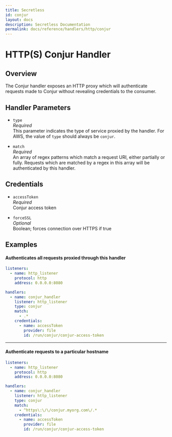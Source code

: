 ```yaml
---
title: Secretless
id: conjur
layout: docs
description: Secretless Documentation
permalink: docs/reference/handlers/http/conjur
---
```


# HTTP(S) Conjur Handler
## Overview
The Conjur handler exposes an HTTP proxy which will authenticate requests made
to Conjur without revealing credentials to the consumer.

## Handler Parameters
- `type`  
_Required_  
This parameter indicates the type of service proxied by the handler. For AWS,
the value of `type` should always be `conjur`.  

- `match`  
_Required_  
An array of regex patterns which match a request URI, either partially or fully.
Requests which are matched by a regex in this array will be authenticated by
this handler.  

## Credentials
- `accessToken`  
_Required_  
Conjur access token  

- `forceSSL`  
_Optional_  
Boolean; forces connection over HTTPS if true  

## Examples
#### Authenticates all requests proxied through this handler
``` yaml
listeners:
  - name: http_listener
    protocol: http
    address: 0.0.0.0:8080

handlers:
  - name: conjur_handler
    listener: http_listener
    type: conjur
    match:
      - .*
    credentials:
      - name: accessToken
        provider: file
        id: /run/conjur/conjur-access-token
```
---
#### Authenticate requests to a particular hostname
``` yaml
listeners:
  - name: http_listener
    protocol: http
    address: 0.0.0.0:8080

handlers:
  - name: conjur_handler
    listener: http_listener
    type: conjur
    match:
      - ^https\:\/\/conjur.myorg.com\/.*
    credentials:
      - name: accessToken
        provider: file
        id: /run/conjur/conjur-access-token
```